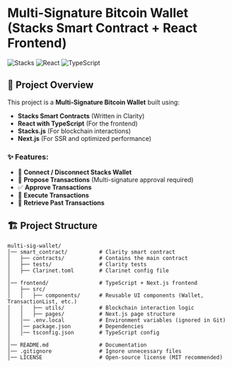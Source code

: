 # Multi-Signature Bitcoin Wallet (Stacks Smart Contract + React Frontend)

![Stacks](https://img.shields.io/badge/Built%20with-Stacks-blue?style=flat-square)
![React](https://img.shields.io/badge/Frontend-React-blue?style=flat-square)
![TypeScript](https://img.shields.io/badge/TypeScript-Supported-blue?style=flat-square)

## 🌟 Project Overview

This project is a **Multi-Signature Bitcoin Wallet** built using:
- **Stacks Smart Contracts** (Written in Clarity)
- **React with TypeScript** (For the frontend)
- **Stacks.js** (For blockchain interactions)
- **Next.js** (For SSR and optimized performance)

### ✨ Features:
- 📌 **Connect / Disconnect Stacks Wallet**
- 🔐 **Propose Transactions** (Multi-signature approval required)
- ✅ **Approve Transactions**
- 🚀 **Execute Transactions**
- 📡 **Retrieve Past Transactions**

## 🏗 Project Structure

```plaintext
multi-sig-wallet/
│── smart_contract/          # Clarity smart contract
│   ├── contracts/           # Contains the main contract
│   ├── tests/               # Clarity tests
│   ├── Clarinet.toml        # Clarinet config file
│
│── frontend/                # TypeScript + Next.js frontend
│   ├── src/
│   │   ├── components/      # Reusable UI components (Wallet, TransactionList, etc.)
│   │   ├── utils/           # Blockchain interaction logic
│   │   ├── pages/           # Next.js page structure
│   │── .env.local           # Environment variables (ignored in Git)
│   │── package.json         # Dependencies
│   │── tsconfig.json        # TypeScript config
│
│── README.md                # Documentation
│── .gitignore               # Ignore unnecessary files
│── LICENSE                  # Open-source license (MIT recommended)
